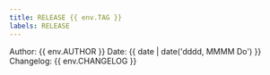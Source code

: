 ```yaml
---
title: RELEASE {{ env.TAG }}
labels: RELEASE
---
```


Author: {{ env.AUTHOR }}
Date: {{ date | date('dddd, MMMM Do') }}
Changelog:
{{ env.CHANGELOG }}